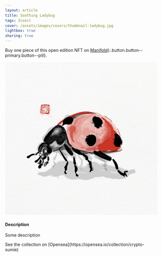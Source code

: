 ```yaml
---
layout: article
title: Soothing Ladybug
tags: Insect
cover: /assets/images/covers/thumbnail-ladybug.jpg
lightbox: true
sharing: true
---
```


Buy one piece of this open edition NFT on [Manifold](https://app.manifold.xyz/c/cryptosumie-11){:.button.button--primary.button--pill}.

<div class="card mt-3">
  <div class="card__image">
    <img src="/assets/images/hd/ladybug.jpg"/>
  </div>
  <div class="card__content">
    <div class="card__header">
      <h4>Description</h4>
    </div>
    <p>Some description</p>
  </div>
</div>
<div>
  See the collection on [Opensea](https://opensea.io/collection/crypto-sumie)
</div>



